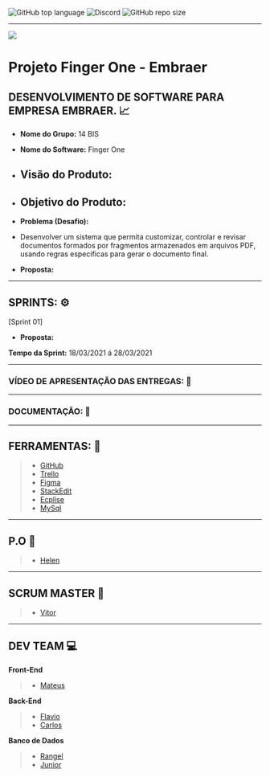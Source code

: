 ![GitHub top language](https://img.shields.io/github/languages/top/mateuscamargo/14bis?style=for-the-badge) ![Discord](https://img.shields.io/discord/816848656749297674?style=for-the-badge) ![GitHub repo size](https://img.shields.io/github/repo-size/mateuscamargo/14bis?style=for-the-badge) 

---

![](https://drive.google.com/file/d/1PVoEqolvYQ2etWT8VPmGx7RBifngu_Za/view?usp=sharing)

# Projeto Finger One - Embraer 

## DESENVOLVIMENTO DE SOFTWARE PARA EMPRESA EMBRAER. :chart_with_upwards_trend:

- **Nome do Grupo:** 14 BIS
- **Nome do Software:**  Finger One
- **Visão do Produto:** 
   -   
  
 - **Objetivo do Produto:** 
   -
  
- **Problema (Desafio):** 

- Desenvolver um sistema que permita customizar, controlar e revisar documentos formados por fragmentos armazenados em arquivos PDF, usando regras especificas para gerar o documento final.

- **Proposta:**


---

## SPRINTS: :gear:

[Sprint 01]


- **Proposta:**


**Tempo da Sprint:** 18/03/2021 á 28/03/2021

---

### VÍDEO DE APRESENTAÇÃO DAS ENTREGAS: :movie_camera:



---
### DOCUMENTAÇÃO: :book: 

---
## FERRAMENTAS: :wrench:
> - [GitHub](https://github.com/assenvitor/ProjetoTecSUS)
> - [Trello](https://trello.com)
> - [Figma](https://www.figma.com/)
> - [StackEdit]( https://stackedit.io/)
> - [Ecplise](https://www.eclipse.org/downloads/)
> - [MySql](https://www.mysql.com/)

---
## P.O :dart:

> - [Helen](https://github.com/HelenAlevato)

 ---
## SCRUM MASTER :robot:

> - [Vitor](https://github.com/assenvitor)

---
## DEV TEAM :computer: 
**Front-End**
> - [Mateus](https://github.com/mateuscamargo)

**Back-End**
> - [Flavio](https://github.com/flavioalepereira)
> - [Carlos](https://github.com/chdsLopes)

**Banco de Dados**
> - [Rangel](https://github.com/rangelandrade)
> - [Junior](https://github.com/joseforneiro)









<!--stackedit_data:
eyJoaXN0b3J5IjpbLTE0OTU3OTU2NjUsMzE3MzMwODI4LDEzNz
ExNzc0NTIsOTk2ODk1MzM0LDk5Njg5NTMzNCwtNzYxMzYxNDQx
LC0xNjgxOTE2NzE1LDQ2MjcxNDcyMiw1NzYyNzAzNTUsMTEwND
QwNzY2MiwxNjUyNjA5MTYyLDk5MjU0MDgzMCwtMTMxNzc0Mzk0
NCwtMTAyNTA0MzQzOSw1OTMyNTQ3NjgsLTE2MTQyNzc5NjksLT
E0Nzg0MDU1NSwxMTk0MDI0NDI1LDI4MjA5Njg5NywtMzg0MTc0
ODVdfQ==
-->